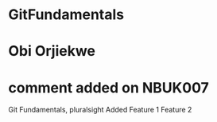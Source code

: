 # GitFundamentals
# Obi Orjiekwe
# comment added on NBUK007
Git Fundamentals, pluralsight
Added Feature 1
Feature 2

